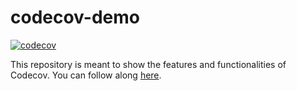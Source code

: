 # codecov-demo

[![codecov](https://codecov.io/gh/zerosensei/codecov-demo/branch/main/graph/badge.svg?token=USUW5R6O6R)](https://codecov.io/gh/zerosensei/codecov-demo)


This repository is meant to show the features and functionalities of Codecov. You can follow along [here](https://docs.codecov.com/docs/codecov-tutorial).
